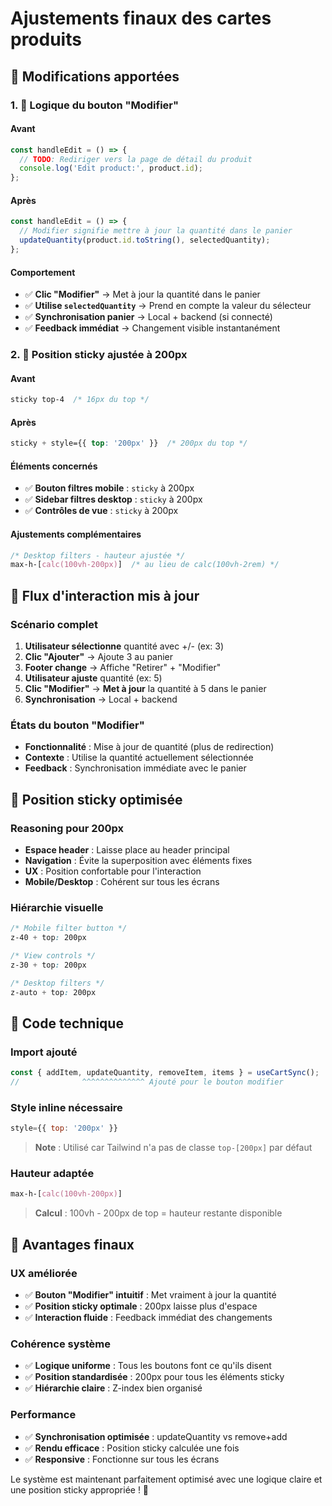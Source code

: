 # Ajustements finaux des cartes produits

## 🔧 Modifications apportées

### 1. 🔄 **Logique du bouton "Modifier"**

#### Avant
```javascript
const handleEdit = () => {
  // TODO: Rediriger vers la page de détail du produit
  console.log('Edit product:', product.id);
};
```

#### Après
```javascript
const handleEdit = () => {
  // Modifier signifie mettre à jour la quantité dans le panier
  updateQuantity(product.id.toString(), selectedQuantity);
};
```

#### Comportement
- ✅ **Clic "Modifier"** → Met à jour la quantité dans le panier
- ✅ **Utilise `selectedQuantity`** → Prend en compte la valeur du sélecteur
- ✅ **Synchronisation panier** → Local + backend (si connecté)
- ✅ **Feedback immédiat** → Changement visible instantanément

### 2. 📏 **Position sticky ajustée à 200px**

#### Avant
```css
sticky top-4  /* 16px du top */
```

#### Après
```css
sticky + style={{ top: '200px' }}  /* 200px du top */
```

#### Éléments concernés
- ✅ **Bouton filtres mobile** : `sticky` à 200px
- ✅ **Sidebar filtres desktop** : `sticky` à 200px  
- ✅ **Contrôles de vue** : `sticky` à 200px

#### Ajustements complémentaires
```css
/* Desktop filters - hauteur ajustée */
max-h-[calc(100vh-200px)]  /* au lieu de calc(100vh-2rem) */
```

## 🎯 Flux d'interaction mis à jour

### Scénario complet
1. **Utilisateur sélectionne** quantité avec +/- (ex: 3)
2. **Clic "Ajouter"** → Ajoute 3 au panier
3. **Footer change** → Affiche "Retirer" + "Modifier"
4. **Utilisateur ajuste** quantité (ex: 5)
5. **Clic "Modifier"** → **Met à jour** la quantité à 5 dans le panier
6. **Synchronisation** → Local + backend

### États du bouton "Modifier"
- **Fonctionnalité** : Mise à jour de quantité (plus de redirection)
- **Contexte** : Utilise la quantité actuellement sélectionnée
- **Feedback** : Synchronisation immédiate avec le panier

## 🎨 Position sticky optimisée

### Reasoning pour 200px
- **Espace header** : Laisse place au header principal
- **Navigation** : Évite la superposition avec éléments fixes
- **UX** : Position confortable pour l'interaction
- **Mobile/Desktop** : Cohérent sur tous les écrans

### Hiérarchie visuelle
```css
/* Mobile filter button */
z-40 + top: 200px

/* View controls */  
z-30 + top: 200px

/* Desktop filters */
z-auto + top: 200px
```

## 🔧 Code technique

### Import ajouté
```javascript
const { addItem, updateQuantity, removeItem, items } = useCartSync();
//              ^^^^^^^^^^^^^^ Ajouté pour le bouton modifier
```

### Style inline nécessaire
```jsx
style={{ top: '200px' }}
```
> **Note** : Utilisé car Tailwind n'a pas de classe `top-[200px]` par défaut

### Hauteur adaptée
```css
max-h-[calc(100vh-200px)]
```
> **Calcul** : 100vh - 200px de top = hauteur restante disponible

## 🎯 Avantages finaux

### UX améliorée
- ✅ **Bouton "Modifier" intuitif** : Met vraiment à jour la quantité
- ✅ **Position sticky optimale** : 200px laisse plus d'espace
- ✅ **Interaction fluide** : Feedback immédiat des changements

### Cohérence système
- ✅ **Logique uniforme** : Tous les boutons font ce qu'ils disent
- ✅ **Position standardisée** : 200px pour tous les éléments sticky
- ✅ **Hiérarchie claire** : Z-index bien organisé

### Performance
- ✅ **Synchronisation optimisée** : updateQuantity vs remove+add
- ✅ **Rendu efficace** : Position sticky calculée une fois
- ✅ **Responsive** : Fonctionne sur tous les écrans

Le système est maintenant parfaitement optimisé avec une logique claire et une position sticky appropriée ! 🚀
